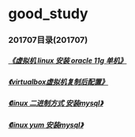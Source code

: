 # good_study


### 201707目录(201707)  

#####  [《虚拟机 linux 安装 oracle 11g 单机》](201707/linux_install_oracle_11g_single.md)  

#####  [《virtualbox虚拟机复制后配置》](201707/virtualbox_machine_backup_configure.md)  

#####  [《linux 二进制方式 安装mysql》](201707/linux_two_stage_system_install_mysql.md)  

#####  [《linux yum 安装mysql》](201707/linux_yum_install_mysql.md)  
